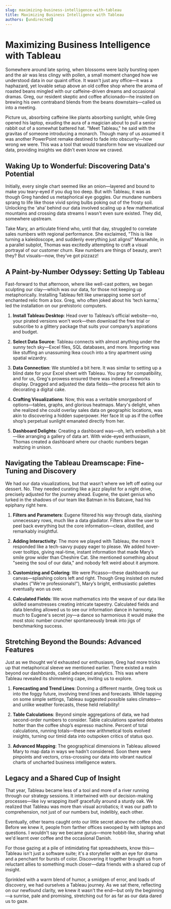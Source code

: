 ```yaml
---
slug: maximizing-business-intelligence-with-tableau
title: Maximizing Business Intelligence with Tableau
authors: [undirected]
---
```



# Maximizing Business Intelligence with Tableau

Somewhere around late spring, when blossoms were lazily bursting open and the air was less clingy with pollen, a small moment changed how we understood data in our quaint office. It wasn't just any office—it was a haphazard, yet lovable setup above an old coffee shop where the aroma of roasted beans mingled with our caffeine-driven dreams and occasional dramas. Greg, our resident skeptic and coffee aficionado—he insisted on brewing his own contraband blends from the beans downstairs—called us into a meeting.

Picture us, absorbing caffeine like plants absorbing sunlight, while Greg opened his laptop, exuding the aura of a magician about to pull a senior rabbit out of a somewhat battered hat. "Meet Tableau," he said with the gravitas of someone introducing a monarch. Though many of us assumed it was another PowerPoint remake destined to fade into obscurity—how wrong we were. This was a tool that would transform how we visualized our data, providing insights we didn’t even know we craved.

## Waking Up to Wonderful: Discovering Data's Potential

Initially, every single chart seemed like an onion—layered and bound to make you teary-eyed if you dug too deep. But with Tableau, it was as though Greg handed us metaphorical eye goggles. Our mundane numbers sprang to life like those vivid spring bulbs poking out of the frosty soil. Unlocking the 'aha’ behind our data involved scaling up a few mathematical mountains and crossing data streams I wasn't even sure existed. They did, somewhere upstream.

Take Mary, an articulate friend who, until that day, struggled to correlate sales numbers with regional performance. She exclaimed, "This is like turning a kaleidoscope, and suddenly everything just aligns!” Meanwhile, in a parallel subplot, Thomas was excitedly attempting to craft a visual portrayal of our customer churn. Raw numbers are things of beauty, aren’t they? But visuals—now, they've got pizzazz!

## A Paint-by-Number Odyssey: Setting Up Tableau

Fast-forward to that afternoon, where like well-cast potters, we began sculpting our clay—which was our data, for those not keeping up metaphorically. Installing Tableau felt like unwrapping some sort of enchanted relic from a box. Greg, who often joked about his ‘tech karma,’ led the installation on our prehistoric computers.

1. **Install Tableau Desktop**: Head over to Tableau’s official website—no, your pirated versions won't work—then download the free trial or subscribe to a glittery package that suits your company’s aspirations and budget.

2. **Select Data Source**: Tableau connects with almost anything under the sunny tech sky—Excel files, SQL databases, and more. Importing was like stuffing an unassuming Ikea couch into a tiny apartment using spatial wizardry.

3. **Data Connection**: We stumbled a bit here. It was similar to setting up a blind date for your Excel sheet with Tableau. You pray for compatibility, and for us, Greg's prowess ensured there was indeed a fireworks display. Dragged and adjusted the data fields—the process felt akin to decorating a digital cake.

4. **Crafting Visualizations**: Now, this was a veritable smorgasbord of options—tables, graphs, and glorious heatmaps. Mary's delight, when she realized she could overlay sales data on geographic locations, was akin to discovering a hidden superpower. Her face lit up as if the coffee shop’s perpetual sunlight emanated directly from her.

5. **Dashboard Delights**: Creating a dashboard was—oh, let’s embellish a bit—like arranging a gallery of data art. With wide-eyed enthusiasm, Thomas created a dashboard where our chaotic numbers began waltzing in unison.

## Navigating the Tableau Dreamscape: Fine-Tuning and Discovery

We had our data visualizations, but that wasn’t where we left off eating our dessert. No. They needed curating like a jazz playlist for a night drive, precisely adjusted for the journey ahead. Eugene, the quiet genius who lurked in the shadows of our team like Batman in his Batcave, had his epiphany right here.

1. **Filters and Parameters**: Eugene filtered his way through data, slashing unnecessary rows, much like a data gladiator. Filters allow the user to peel back everything but the core information—clean, distilled, and remarkably insightful.

2. **Adding Interactivity**: The more we played with Tableau, the more it responded like a tech-savvy puppy eager to please. We added hover-over tooltips, giving real-time, instant information that made Mary’s smile grow wider than Cheshire Cat. She mentioned something about "seeing the soul of our data," and nobody felt weird about it anymore.

3. **Customizing and Coloring**: We were Picasso—these dashboards our canvas—splashing colors left and right. Though Greg insisted on muted shades ("We're professionals!"), Mary’s bright, enthusiastic palettes eventually won us over.

4. **Calculated Fields**: We wove mathematics into the weave of our data like skilled seamstresses creating intricate tapestry. Calculated fields and data blending allowed us to see our information dance in harmony, much to Eugene's secret joy—a dance so harmonious it would make the most stoic number cruncher spontaneously break into jigs of benchmarking success.

## Stretching Beyond the Bounds: Advanced Features

Just as we thought we'd exhausted our enthusiasm, Greg had more tricks up that metaphorical sleeve we mentioned earlier. There existed a realm beyond our dashboards, called advanced analytics. This was where Tableau revealed its shimmering cape, inviting us to explore.

1. **Forecasting and Trend Lines**: Donning a different mantle, Greg took us into the foggy future, involving trend lines and forecasts. While tapping on some simple settings, Tableau suggested possible sales climates—and unlike weather forecasts, these held reliability!

2. **Table Calculations**: Beyond simple aggregations of data, we had second-order numbers to consider. Table calculations sparked debates hotter than the coffee shop’s espresso machine. Percent of total calculations, running totals—these new arithmetical tools evolved insights, turning our timid data into outspoken critics of status quo.

3. **Advanced Mapping**: The geographical dimensions in Tableau allowed Mary to map data in ways we hadn’t considered. Soon there were pinpoints and vectors, criss-crossing our data into vibrant nautical charts of uncharted business intelligence waters.

## Legacy and a Shared Cup of Insight

That year, Tableau became less of a tool and more of a river running through our strategy sessions. It intertwined with our decision-making processes—like ivy wrapping itself gracefully around a sturdy oak. We realized that Tableau was more than visual acrobatics; it was our path to comprehension, not just of our numbers but, indelibly, each other. 

Eventually, other teams caught onto our little secret above the coffee shop. Before we knew it, people from farther offices swooped by with laptops and questions. I wouldn't say we became gurus—more hobbit-like, sharing what we'd learnt over coffee and the occasional Danish.

For those gazing at a pile of intimidating flat spreadsheets, know this—Tableau isn't just a software suite; it's a storyteller with an eye for drama and a penchant for bursts of color. Discovering it together brought us from reluctant allies to something much closer—data friends with a shared cup of insight. 

Sprinkled with a warm blend of humor, a smidgen of error, and loads of discovery, we had ourselves a Tableau journey. As we sat there, reflecting on our newfound clarity, we knew it wasn't the end—but only the beginning—a sunrise, pale and promising, stretching out for as far as our data dared us to gaze.
